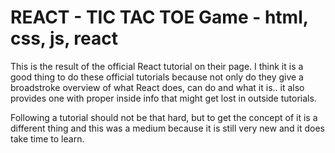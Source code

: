 # REACT - TIC TAC TOE Game - html, css, js, react

This is the result of the official React tutorial on their page.
I think it is a good thing to do these official tutorials because not only do they give a broadstroke overview of what React does, can do and what it is.. it also provides one with proper inside info that might get lost in outside tutorials.

Following a tutorial should not be that hard, but to get the concept of it is a different thing and this was a medium because it is still very new and it does take time to learn.
